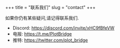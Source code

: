+++
title = "联系我们"
slug = "contact"
+++

如果你仍有某些疑问,请记得联系我们.

- Discord: https://discord.com/invite/xHC9fBfeVW
- 电报: https://t.me/PlotBridge
- 推特: https://twitter.com/plot_bridge
